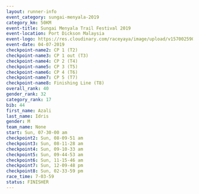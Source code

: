 ```yaml
---
layout: runner-info 
event_category: sungai-menyala-2019 
category_km: 50KM 
event-title: Sungai Menyala Trail Festival 2019 
event-location: Port Dickson Malaysia 
event-logo: https://res.cloudinary.com/raceyaya/image/upload/v1570025907/logo/smft_rwzxh1.jpg 
event-date: 04-07-2019 
checkpoint-name2: CP 1 (T2) 
checkpoint-name3: CP 1 out (T3) 
checkpoint-name4: CP 2 (T4) 
checkpoint-name5: CP 3 (T5) 
checkpoint-name6: CP 4 (T6) 
checkpoint-name7: CP 5 (T7) 
checkpoint-name8: Finishing Line (T8) 
overall_rank: 40
gender_rank: 32
category_rank: 17
bib: 44
first_name: Azali
last_name: Idris
gender: M
team_name: None
start: Sun, 07-30-00 am
checkpoint2: Sun, 08-09-51 am
checkpoint3: Sun, 08-11-28 am
checkpoint4: Sun, 09-10-33 am
checkpoint5: Sun, 09-44-53 am
checkpoint6: Sun, 11-15-46 am
checkpoint7: Sun, 12-09-48 pm
checkpoint8: Sun, 02-33-59 pm
race_time: 7-03-59
status: FINISHER
---
```

